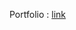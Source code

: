 Portfolio : [link](https://professional-portfolio-git-main-roshininaguru-5892s-projects.vercel.app/)
